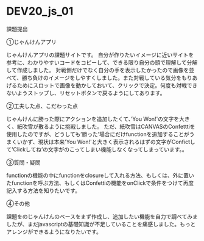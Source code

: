 # DEV20_js_01
課題提出

①じゃんけんアプリ

じゃんけんアプリの課題サイトです。
自分が作りたいイメージに近いサイトを参考に、わかりやすいコードをコピーして、できる限り自分の頭で理解して分解して作成しました。
対戦側だけでなく自分の手を表示したかったので画像を並べて、勝ち負けのイメージをしやすくしました。また対戦している気分をもりあげるためにスロットで画像を動かしておいて、クリックで決定。何度も対戦できないようストップし、リセットボタンで戻るようにしてあります。

②工夫した点、こだわった点

じゃんけんに勝った際にアクションを追加したくて、’You Won!'の文字を大きく、紙吹雪が散るように挑戦しました。
ただ、紙吹雪はCANVASのConfetttiを使用したのですが、どうしても’勝った’場合にだけfunctionを追加することがうまくいかず、現状は本来'You Won!'と大きく表示されるはずの文字がConfictして’Clickしてね’の文字がのこってしまい機能しなくなってしまっています。。

③質問・疑問

functionの機能の中にfunctionをclosureして入れる方法、もしくは、外に置いたfunctionを呼ぶ方法、もしくはConfettiの機能をonClickで条件をつけて再度記入する方法を知りたいです。

④その他

課題をのじゃんけんのベースをまず作成し、追加したい機能を自力で調べてみましたが、まだjavascriptの基礎知識が不足していることを痛感しました。もっとアレンジができるようになりたいです。
